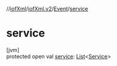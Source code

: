 //[iofXml](../../../index.md)/[iofXml.v2](../index.md)/[Event](index.md)/[service](service.md)

# service

[jvm]\
protected open val [service](service.md): [List](https://docs.oracle.com/javase/8/docs/api/java/util/List.html)<[Service](../-service/index.md)>
